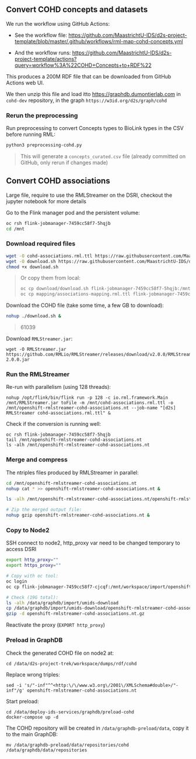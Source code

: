 ## Convert COHD concepts and datasets

We run the workflow using GitHub Actions:

* See the workflow file: https://github.com/MaastrichtU-IDS/d2s-project-template/blob/master/.github/workflows/rml-map-cohd-concepts.yml

* And the workflow runs: https://github.com/MaastrichtU-IDS/d2s-project-template/actions?query=workflow%3A%22COHD+Concepts+to+RDF%22

This produces a 200M RDF file that can be downloaded from GitHub Actions web UI.

We then unzip this file and load itto https://graphdb.dumontierlab.com in `cohd-dev` repository, in the graph `https://w3id.org/d2s/graph/cohd`

### Rerun the preprocessing

Run preprocessing to convert Concepts types to BioLink types in the CSV before running RML:

```bash
python3 preprocessing-cohd.py
```

> This will generate a `concepts_curated.csv` file (already committed on GitHub, only rerun if changes made)

## Convert COHD associations

Large file, require to use the RMLStreamer on the DSRI, checkout the jupyter notebook for more details

Go to the Flink manager pod and the persistent volume: 

```bash
oc rsh flink-jobmanager-7459cc58f7-5hqjb
cd /mnt
```

### Download required files

```bash
wget -O cohd-associations.rml.ttl https://raw.githubusercontent.com/MaastrichtU-IDS/d2s-project-template/master/datasets/cohd/mapping/cohd-associations.rml.ttl
wget -O download.sh https://raw.githubusercontent.com/MaastrichtU-IDS/d2s-project-template/master/datasets/cohd/download/download.sh
chmod +x download.sh
```

> Or copy them from local:
>
> ```bash
> oc cp download/download.sh flink-jobmanager-7459cc58f7-5hqjb:/mnt
> oc cp mapping/associations-mapping.rml.ttl flink-jobmanager-7459cc58f7-5hqjb:/mnt 
> ```

Download the COHD file (take some time, a few GB to download):

```bash
nohup ./download.sh &
```

> 61039

Download `RMLStreamer.jar`:

```
wget -O RMLStreamer.jar https://github.com/RMLio/RMLStreamer/releases/download/v2.0.0/RMLStreamer-2.0.0.jar
```

### Run the RMLStreamer

Re-run with parallelism (using 128 threads):

```
nohup /opt/flink/bin/flink run -p 128 -c io.rml.framework.Main /mnt/RMLStreamer.jar toFile -m /mnt/cohd-associations.rml.ttl -o /mnt/openshift-rmlstreamer-cohd-associations.nt --job-name "[d2s] RMLStreamer cohd-associations.rml.ttl" &
```

Check if the conversion is running well:

```
oc rsh flink-jobmanager-7459cc58f7-5hqjb
tail /mnt/openshift-rmlstreamer-cohd-associations.nt
ls -alh /mnt/openshift-rmlstreamer-cohd-associations.nt
```

### Merge and compress

The ntriples files produced by RMLStreamer in parallel:

```bash
cd /mnt/openshift-rmlstreamer-cohd-associations.nt
nohup cat * >> openshift-rmlstreamer-cohd-associations.nt &

ls -alh /mnt/openshift-rmlstreamer-cohd-associations.nt/openshift-rmlstreamer-cohd-associations.nt

# Zip the merged output file:
nohup gzip openshift-rmlstreamer-cohd-associations.nt &
```

### Copy to Node2

SSH connect to node2, http_proxy var need to be changed temporary to access DSRI

```bash
export http_proxy=""
export https_proxy=""

# Copy with oc tool:
oc login
oc cp flink-jobmanager-7459cc58f7-cjcqf:/mnt/workspace/import/openshift-rmlstreamer-cohd-associations.nt/openshift-rmlstreamer-cohd-associations.nt.gz /data/graphdb/import/umids-download &!

# Check (19G total):
ls -alh /data/graphdb/import/umids-download
cp /data/graphdb/import/umids-download/openshift-rmlstreamer-cohd-associations.nt.gz /data/d2s-project-trek/workspace/dumps/rdf/cohd/
gzip -d openshift-rmlstreamer-cohd-associations.nt.gz
```

Reactivate the proxy (`EXPORT http_proxy`)

### Preload in GraphDB

Check the generated COHD file on node2 at:

```
cd /data/d2s-project-trek/workspace/dumps/rdf/cohd
```

Replace wrong triples:

```
sed -i 's/"-inf"^^<http:\/\/www.w3.org\/2001\/XMLSchema#double>/"-inf"/g' openshift-rmlstreamer-cohd-associations.nt
```

Start preload:

```
cd /data/deploy-ids-services/graphdb/preload-cohd
docker-compose up -d
```

The COHD repository will be created in `/data/graphdb-preload/data`, copy it to the main GraphDB:

```
mv /data/graphdb-preload/data/repositories/cohd /data/graphdb/data/repositories
```